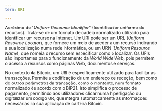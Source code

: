 ```yaml
---
term: URI

---
```

Acrónimo de "*Uniform Resource Identifier*" (Identificador uniforme de recursos). Trata-se de um formato de cadeia normalizado utilizado para identificar um recurso na Internet. Um URI pode ser um URL (*Uniform Resource Locator*), que fornece um meio de aceder a um recurso indicando a sua localização numa rede informática, ou um URN (*Uniform Resource Name*), que nomeia o recurso sem especificar como o localizar. Os URIs são importantes para o funcionamento da *World Wide Web*, pois permitem o acesso a recursos como páginas Web, documentos e serviços.

No contexto da Bitcoin, um URI é especificamente utilizado para facilitar as transacções. Permite a codificação de um endereço de receção, bem como de outros parâmetros da transação, como o montante, num formato normalizado de acordo com o BIP21. Isto simplifica o processo de pagamento, permitindo aos utilizadores clicar numa hiperligação ou digitalizar um código QR, que integra automaticamente as informações necessárias na sua aplicação de carteira Bitcoin.